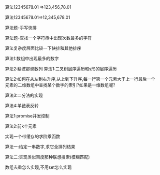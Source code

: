 算法12345678.01 =>123,456,78.01

算法12345678.01=>12,345,678.01

算法题-手写快排

算法题-查找一个字符串中出现次数最多的字符

算法复杂度层面比较一下快排和其他排序

算法1:数组中出现最多的数字

算法2:斐波那契数列
算法1:二叉树层序遍历和s形的层序遍历

算法2:如何在从左到右升序,从上到下升序,每一行第一个元素大于上一行最后一个元素的二维数组中查找某个数字的索引?如果是一维数组呢?

算法3:二分法的实现

算法4:单链表反转

算法1:promise并发控制

算法2:前k个元素

实现一个带缓存的求阶乘函数

算法一:给定一串数字,求它全排列结果

算法二:实现类似百度那种联想搜索(模糊匹配)

数组去重怎么实现,不用set怎么实现